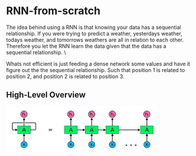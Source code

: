 # RNN-from-scratch 

 The idea behind using a RNN is that knowing your data has a sequential relationship. If you were trying to predict a weather, yesterdays weather, todays weather, and tomorrows weathers are all in relation to each other. Therefore you let the RNN learn the data given that the data has a sequential relationship. \
 
 Whats not efficient is just feeding a dense network some values and have it figure out the the sequential relationship. Such that position 1 is related to position 2, and position 2 is related to position 3. 

 ## High-Level Overview 
![Unrolled RNN](images/RNN_Overview.png)